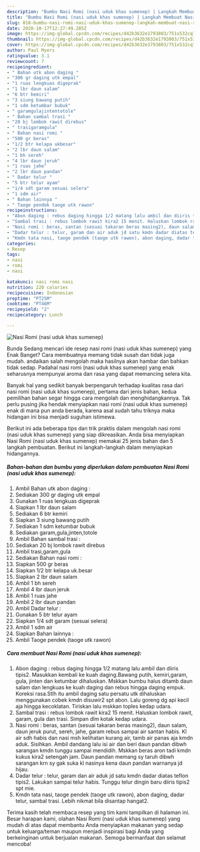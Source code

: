 ```yaml
---
description: "Bumbu Nasi Romi (nasi uduk khas sumenep) | Langkah Membuat Nasi Romi (nasi uduk khas sumenep) Yang Enak dan Simpel"
title: "Bumbu Nasi Romi (nasi uduk khas sumenep) | Langkah Membuat Nasi Romi (nasi uduk khas sumenep) Yang Enak dan Simpel"
slug: 818-bumbu-nasi-romi-nasi-uduk-khas-sumenep-langkah-membuat-nasi-romi-nasi-uduk-khas-sumenep-yang-enak-dan-simpel
date: 2020-10-17T12:27:49.285Z
image: https://img-global.cpcdn.com/recipes/d42b3632e1793803/751x532cq70/nasi-romi-nasi-uduk-khas-sumenep-foto-resep-utama.jpg
thumbnail: https://img-global.cpcdn.com/recipes/d42b3632e1793803/751x532cq70/nasi-romi-nasi-uduk-khas-sumenep-foto-resep-utama.jpg
cover: https://img-global.cpcdn.com/recipes/d42b3632e1793803/751x532cq70/nasi-romi-nasi-uduk-khas-sumenep-foto-resep-utama.jpg
author: Paul Myers
ratingvalue: 3.1
reviewcount: 7
recipeingredient:
- " Bahan utk abon daging "
- "300 gr daging utk empal"
- "1 ruas lengkuas digeprak"
- "1 lbr daun salam"
- "6 btr kemiri"
- "3 siung bawang putih"
- "1 sdm ketumbar bubuk"
- " garamgulajintentotole"
- " Bahan sambal trasi "
- "20 bj lombok rawit direbus"
- " trasigaramgula"
- " Bahan nasi romi "
- "500 gr beras"
- "1/2 btr kelapa ukbesar"
- "2 lbr daun salam"
- "1 bh sereh"
- "4 lbr daun jeruk"
- "1 ruas jahe"
- "2 lbr daun pandan"
- " Dadar telur "
- "5 btr telur ayam"
- "1/4 sdt garam sesuai selera"
- "1 sdm air"
- " Bahan lainnya "
- " Taoge pendek taoge utk rawon"
recipeinstructions:
- "Abon daging : rebus daging hingga 1/2 matang lalu ambil dan diiris tipis2. Masukkan kembali ke kuah daging.Bawang putih, kemiri,garam, gula, jinten dan ketumbar dihaluskan. Mskkan bumbu halus ditamb daun salam dan lengkuas ke kuah daging dan rebus hingga daging empuk. Koreksi rasa.Stlh itu ambil daging satu persatu utk dihaluskan menggunakan cobek kmdn disuwir2 spt abon. Lalu goreng dg api kecil aja hingga kecoklatan. Tiriskan lalu mskkan toples kedap udara."
- "Sambal trasi : rebus lombok rawit kira2 15 menit. Haluskan lombok rawit, garam, gula dan trasi. Simpan dlm kotak kedap udara."
- "Nasi romi : beras, santan (sesuai takaran beras masing2), daun salam, daun jeruk purut, sereh, jahe, garam rebus sampai air santan habis. Kl air sdh habis dan nasi msh kelihatan kurang air, tamb air panas aja kmdn aduk. Sisihkan. Ambil dandang lalu isi air dan beri daun pandan dibwh sarangan kmdn tunggu sampai mendidih. Mskkan beras aron tadi kmdn kukus kira2 setengah jam. Daun pandan memang sy taruh dibwh sarangan krn sy gak suka kl nasinya kena daun pandan warnanya jd hijau."
- "Dadar telur : telur, garam dan air aduk jd satu kmdn dadar diatas teflon tipis2. Lakukan sampai telur habis. Tunggu telur dingin baru diiris tipis2 spt mie."
- "Kmdn tata nasi, taoge pendek (taoge utk rawon), abon daging, dadar telur, sambal trasi. Lebih nikmat bila disantap hangat2."
categories:
- Resep
tags:
- nasi
- romi
- nasi

katakunci: nasi romi nasi 
nutrition: 220 calories
recipecuisine: Indonesian
preptime: "PT25M"
cooktime: "PT46M"
recipeyield: "2"
recipecategory: Lunch

---
```



![Nasi Romi (nasi uduk khas sumenep)](https://img-global.cpcdn.com/recipes/d42b3632e1793803/751x532cq70/nasi-romi-nasi-uduk-khas-sumenep-foto-resep-utama.jpg)

Bunda Sedang mencari ide resep nasi romi (nasi uduk khas sumenep) yang Enak Banget? Cara membuatnya memang tidak susah dan tidak juga mudah. andaikan salah mengolah maka hasilnya akan hambar dan bahkan tidak sedap. Padahal nasi romi (nasi uduk khas sumenep) yang enak seharusnya mempunyai aroma dan rasa yang dapat memancing selera kita.



Banyak hal yang sedikit banyak berpengaruh terhadap kualitas rasa dari nasi romi (nasi uduk khas sumenep), pertama dari jenis bahan, kedua pemilihan bahan segar hingga cara mengolah dan menghidangkannya. Tak perlu pusing jika hendak menyiapkan nasi romi (nasi uduk khas sumenep) enak di mana pun anda berada, karena asal sudah tahu triknya maka hidangan ini bisa menjadi suguhan istimewa.


Berikut ini ada beberapa tips dan trik praktis dalam mengolah nasi romi (nasi uduk khas sumenep) yang siap dikreasikan. Anda bisa menyiapkan Nasi Romi (nasi uduk khas sumenep) memakai 25 jenis bahan dan 5 langkah pembuatan. Berikut ini langkah-langkah dalam menyiapkan hidangannya.

<!--inarticleads1-->

##### Bahan-bahan dan bumbu yang diperlukan dalam pembuatan Nasi Romi (nasi uduk khas sumenep):

1. Ambil  Bahan utk abon daging :
1. Sediakan 300 gr daging utk empal
1. Gunakan 1 ruas lengkuas digeprak
1. Siapkan 1 lbr daun salam
1. Sediakan 6 btr kemiri
1. Siapkan 3 siung bawang putih
1. Sediakan 1 sdm ketumbar bubuk
1. Sediakan  garam,gula,jinten,totole
1. Ambil  Bahan sambal trasi :
1. Sediakan 20 bj lombok rawit direbus
1. Ambil  trasi,garam,gula
1. Sediakan  Bahan nasi romi :
1. Siapkan 500 gr beras
1. Siapkan 1/2 btr kelapa uk.besar
1. Siapkan 2 lbr daun salam
1. Ambil 1 bh sereh
1. Ambil 4 lbr daun jeruk
1. Ambil 1 ruas jahe
1. Ambil 2 lbr daun pandan
1. Ambil  Dadar telur :
1. Gunakan 5 btr telur ayam
1. Siapkan 1/4 sdt garam (sesuai selera)
1. Ambil 1 sdm air
1. Siapkan  Bahan lainnya :
1. Ambil  Taoge pendek (taoge utk rawon)




<!--inarticleads2-->

##### Cara membuat Nasi Romi (nasi uduk khas sumenep):

1. Abon daging : rebus daging hingga 1/2 matang lalu ambil dan diiris tipis2. Masukkan kembali ke kuah daging.Bawang putih, kemiri,garam, gula, jinten dan ketumbar dihaluskan. Mskkan bumbu halus ditamb daun salam dan lengkuas ke kuah daging dan rebus hingga daging empuk. Koreksi rasa.Stlh itu ambil daging satu persatu utk dihaluskan menggunakan cobek kmdn disuwir2 spt abon. Lalu goreng dg api kecil aja hingga kecoklatan. Tiriskan lalu mskkan toples kedap udara.
1. Sambal trasi : rebus lombok rawit kira2 15 menit. Haluskan lombok rawit, garam, gula dan trasi. Simpan dlm kotak kedap udara.
1. Nasi romi : beras, santan (sesuai takaran beras masing2), daun salam, daun jeruk purut, sereh, jahe, garam rebus sampai air santan habis. Kl air sdh habis dan nasi msh kelihatan kurang air, tamb air panas aja kmdn aduk. Sisihkan. Ambil dandang lalu isi air dan beri daun pandan dibwh sarangan kmdn tunggu sampai mendidih. Mskkan beras aron tadi kmdn kukus kira2 setengah jam. Daun pandan memang sy taruh dibwh sarangan krn sy gak suka kl nasinya kena daun pandan warnanya jd hijau.
1. Dadar telur : telur, garam dan air aduk jd satu kmdn dadar diatas teflon tipis2. Lakukan sampai telur habis. Tunggu telur dingin baru diiris tipis2 spt mie.
1. Kmdn tata nasi, taoge pendek (taoge utk rawon), abon daging, dadar telur, sambal trasi. Lebih nikmat bila disantap hangat2.




Terima kasih telah membaca resep yang tim kami tampilkan di halaman ini. Besar harapan kami, olahan Nasi Romi (nasi uduk khas sumenep) yang mudah di atas dapat membantu Anda menyiapkan makanan yang sedap untuk keluarga/teman maupun menjadi inspirasi bagi Anda yang berkeinginan untuk berjualan makanan. Semoga bermanfaat dan selamat mencoba!
